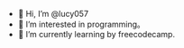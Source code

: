 - 👋 Hi, I’m @lucy057
- 👀 I’m interested in programming。
- 🌱 I’m currently learning by freecodecamp.

<!---
lucy057/lucy057 is a ✨ special ✨ repository because its `README.md` (this file) appears on your GitHub profile.
You can click the Preview link to take a look at your changes.
--->
